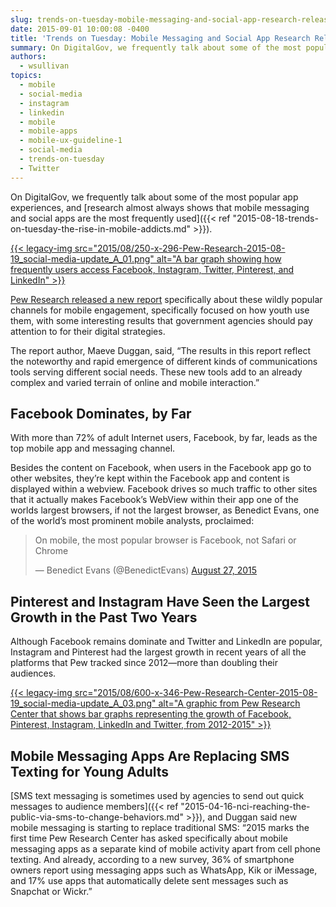 ```yaml
---
slug: trends-on-tuesday-mobile-messaging-and-social-app-research-released
date: 2015-09-01 10:00:08 -0400
title: 'Trends on Tuesday: Mobile Messaging and Social App Research Released'
summary: On DigitalGov, we frequently talk about some of the most popular app experiences, and research almost always shows that mobile messaging and social apps are the most frequently used. Pew Research released a new report specifically about
authors:
  - wsullivan
topics:
  - mobile
  - social-media
  - instagram
  - linkedin
  - mobile
  - mobile-apps
  - mobile-ux-guideline-1
  - social-media
  - trends-on-tuesday
  - Twitter
---
```


On DigitalGov, we frequently talk about some of the most popular app experiences, and [research almost always shows that mobile messaging and social apps are the most frequently used]({{< ref "2015-08-18-trends-on-tuesday-the-rise-in-mobile-addicts.md" >}}).
  
[{{< legacy-img src="2015/08/250-x-296-Pew-Research-2015-08-19\_social-media-update\_A_01.png" alt="A bar graph showing how frequently users access Facebook, Instagram, Twitter, Pinterest, and LinkedIn" >}}](https://s3.amazonaws.com/digitalgov/_legacy-img/2015/08/250-x-296-Pew-Research-2015-08-19_social-media-update_A_01.png)

[Pew Research released a new report](http://www.pewinternet.org/2015/08/19/mobile-messaging-and-social-media-2015/) specifically about these wildly popular channels for mobile engagement, specifically focused on how youth use them, with some interesting results that government agencies should pay attention to for their digital strategies.

The report author, Maeve Duggan, said, &#8220;The results in this report reflect the noteworthy and rapid emergence of different kinds of communications tools serving different social needs. These new tools add to an already complex and varied terrain of online and mobile interaction.&#8221;

## Facebook Dominates, by Far

With more than 72% of adult Internet users, Facebook, by far, leads as the top mobile app and messaging channel.

Besides the content on Facebook, when users in the Facebook app go to other websites, they’re kept within the Facebook app and content is displayed within a webview. Facebook drives so much traffic to other sites that it actually makes Facebook’s WebView within their app one of the worlds largest browsers, if not the largest browser, as Benedict Evans, one of the world’s most prominent mobile analysts, proclaimed:

<blockquote class="twitter-tweet" width="500">
  <p lang="en">
    On mobile, the most popular browser is Facebook, not Safari or Chrome
  </p>
  
  <p>
    &mdash; Benedict Evans (@BenedictEvans) <a href="https://twitter.com/BenedictEvans/status/637046046984568832">August 27, 2015</a>
  </p>
</blockquote>



## Pinterest and Instagram Have Seen the Largest Growth in the Past Two Years

Although Facebook remains dominate and Twitter and LinkedIn are popular, Instagram and Pinterest had the largest growth in recent years of all the platforms that Pew tracked since 2012—more than doubling their audiences.
  
[{{< legacy-img src="2015/08/600-x-346-Pew-Research-Center-2015-08-19\_social-media-update\_A_03.png" alt="A graphic from Pew Research Center that shows bar graphs representing the growth of Facebook, Pinterest, Instagram, LinkedIn and Twitter, from 2012-2015" >}}](https://s3.amazonaws.com/digitalgov/_legacy-img/2015/08/600-x-346-Pew-Research-Center-2015-08-19_social-media-update_A_03.png)

## Mobile Messaging Apps Are Replacing SMS Texting for Young Adults

[SMS text messaging is sometimes used by agencies to send out quick messages to audience members]({{< ref "2015-04-16-nci-reaching-the-public-via-sms-to-change-behaviors.md" >}}), and Duggan said new mobile messaging is starting to replace traditional SMS: “2015 marks the first time Pew Research Center has asked specifically about mobile messaging apps as a separate kind of mobile activity apart from cell phone texting. And already, according to a new survey, 36% of smartphone owners report using messaging apps such as WhatsApp, Kik or iMessage, and 17% use apps that automatically delete sent messages such as Snapchat or Wickr.”